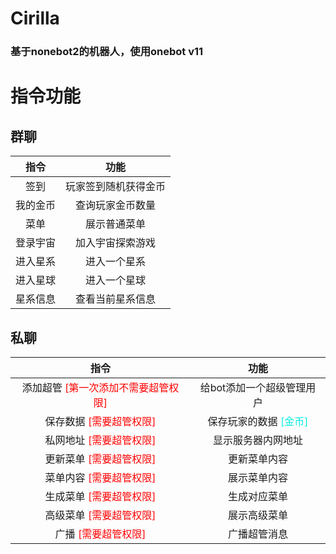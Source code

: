 # Cirilla

### 基于nonebot2的机器人，使用onebot v11

# 指令功能

## 群聊
|指令|功能|  
|:----:|:----:|
|签到|玩家签到随机获得金币|
|我的金币|查询玩家金币数量|
|菜单|展示普通菜单|
|登录宇宙|加入宇宙探索游戏|
|进入星系|进入一个星系|
|进入星球|进入一个星球|
|星系信息|查看当前星系信息|



## 私聊
|指令|功能|  
|:----:|:----:|
|添加超管 <font color="Red">[第一次添加不需要超管权限]</font>|给bot添加一个超级管理用户|
|保存数据 <font color="Red">[需要超管权限]</font>|保存玩家的数据 <font color="Greee">[金币]</font>|
|私网地址 <font color="Red">[需要超管权限]</font>|显示服务器内网地址|
|更新菜单 <font color="Red">[需要超管权限]</font>|更新菜单内容|
|菜单内容 <font color="Red">[需要超管权限]</font>|展示菜单内容|
|生成菜单 <font color="Red">[需要超管权限]</font>|生成对应菜单|
|高级菜单 <font color="Red">[需要超管权限]</font>|展示高级菜单|
|广播 <font color="Red">[需要超管权限]</font>|广播超管消息|